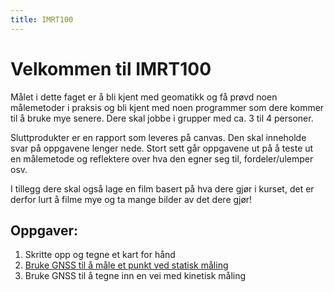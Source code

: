 ```yaml
---
title: IMRT100
---
```

# Velkommen til IMRT100
Målet i dette faget er å bli kjent med geomatikk og få prøvd noen målemetoder i praksis og bli kjent med noen programmer som dere kommer til å bruke mye senere. Dere skal jobbe i grupper med ca. 3 til 4 personer.

Sluttprodukter er en rapport som leveres på canvas. Den skal inneholde svar på oppgavene lenger nede. Stort sett går oppgavene ut på å teste ut en målemetode og reflektere over hva den egner seg til, fordeler/ulemper osv.

I tillegg dere skal også lage en film basert på hva dere gjør i kurset, det er derfor lurt å filme mye og ta mange bilder av det dere gjør!


## Oppgaver:
1. Skritte opp og tegne et kart for hånd
2. [Bruke GNSS til å måle et punkt ved statisk måling](oppgaver/statisk_gnss.html)
3. Bruke GNSS til å tegne inn en vei med kinetisk måling

